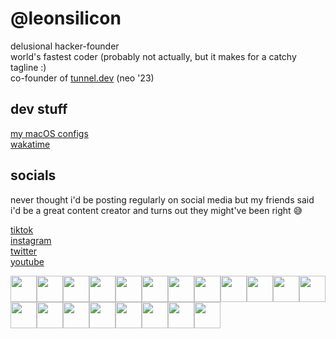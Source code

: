 # @leonsilicon

delusional hacker-founder\
world's fastest coder (probably not actually, but it makes for a catchy tagline :)\
co-founder of [tunnel.dev](https://tunnel.dev) (neo '23)

## dev stuff
[my macOS configs](https://github.com/leonsilicon/macos-configs)\
[wakatime](https://wakatime.com/@leonsilicon)

## socials

never thought i'd be posting regularly on social media but my friends said i'd be a great content creator and turns out they might've been right 😅

[tiktok](https://tiktok.com/@leonsilicon)\
[instagram](https://instagram.com/leonsilicon)\
[twitter](https://twitter.com/leonsilicon)\
[youtube](https://youtube.com/@leonsilicon)

<picture><img src="https://avatars.githubusercontent.com/u/36966635?v=4" height=42 /></picture><picture><img src="https://avatars.githubusercontent.com/u/36966635?v=4" height=42 /></picture><picture><img src="https://avatars.githubusercontent.com/u/36966635?v=4" height=42 /></picture><picture><img src="https://avatars.githubusercontent.com/u/36966635?v=4" height=42 /></picture><picture><img src="https://avatars.githubusercontent.com/u/36966635?v=4" height=42 /></picture><picture><img src="https://avatars.githubusercontent.com/u/36966635?v=4" height=42 /></picture><picture><img src="https://avatars.githubusercontent.com/u/36966635?v=4" height=42 /></picture><picture><img src="https://avatars.githubusercontent.com/u/36966635?v=4" height=42 /></picture><picture><img src="https://avatars.githubusercontent.com/u/36966635?v=4" height=42 /></picture><picture><img src="https://avatars.githubusercontent.com/u/36966635?v=4" height=42 /></picture><picture><img src="https://avatars.githubusercontent.com/u/36966635?v=4" height=42 /></picture><picture><img src="https://avatars.githubusercontent.com/u/36966635?v=4" height=42 /></picture><picture><img src="https://avatars.githubusercontent.com/u/36966635?v=4" height=42 /></picture><picture><img src="https://avatars.githubusercontent.com/u/36966635?v=4" height=42 /></picture><picture><img src="https://avatars.githubusercontent.com/u/36966635?v=4" height=42 /></picture><picture><img src="https://avatars.githubusercontent.com/u/36966635?v=4" height=42 /></picture><picture><img src="https://avatars.githubusercontent.com/u/36966635?v=4" height=42 /></picture><picture><img src="https://avatars.githubusercontent.com/u/36966635?v=4" height=42 /></picture><picture><img src="https://avatars.githubusercontent.com/u/36966635?v=4" height=42 /></picture><picture><img src="https://avatars.githubusercontent.com/u/36966635?v=4" height=42 /></picture>

